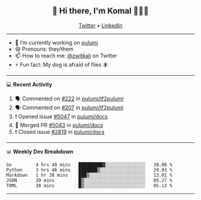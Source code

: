 <h2 align="center"> 👋 Hi there, I'm Komal 🧑🏾‍💻 </h2>
<p align="center">
    <a href="https://twitter.com/zwitkali">Twitter</a> •
    <a href="https://www.linkedin.com/in/komal-ali/">LinkedIn</a>
</p>

--------

- 🔭 I’m currently working on [pulumi](https://github.com/pulumi/pulumi)
- 😄 Pronouns: they/them
- 📫 How to reach me: [@zwitkali](https://twitter.com/zwitkali) on Twitter
- ⚡ Fun fact: My dog is afraid of flies 🪰

--------
💻 **Recent Activity**

<!--START_SECTION:activity-->
1. 🗣 Commented on [#222](https://github.com/pulumi/tf2pulumi/issues/222) in [pulumi/tf2pulumi](https://github.com/pulumi/tf2pulumi)
2. 🗣 Commented on [#207](https://github.com/pulumi/tf2pulumi/issues/207) in [pulumi/tf2pulumi](https://github.com/pulumi/tf2pulumi)
3. ❗️ Opened issue [#5047](https://github.com/pulumi/docs/issues/5047) in [pulumi/docs](https://github.com/pulumi/docs)
4. 🎉 Merged PR [#5043](https://github.com/pulumi/docs/pull/5043) in [pulumi/docs](https://github.com/pulumi/docs)
5. ❗️ Closed issue [#2819](https://github.com/pulumi/docs/issues/2819) in [pulumi/docs](https://github.com/pulumi/docs)
<!--END_SECTION:activity-->

--------

📊 **Weekly Dev Breakdown**
<!--START_SECTION:waka-->
```text
Go         4 hrs 48 mins   █████████▓░░░░░░░░░░░░░░░   38.08 % 
Python     3 hrs 46 mins   ███████▒░░░░░░░░░░░░░░░░░   29.93 % 
Markdown   1 hr 38 mins    ███▒░░░░░░░░░░░░░░░░░░░░░   13.01 % 
JSON       39 mins         █▒░░░░░░░░░░░░░░░░░░░░░░░   05.27 % 
TOML       38 mins         █▒░░░░░░░░░░░░░░░░░░░░░░░   05.13 % 
```
<!--END_SECTION:waka-->

--------